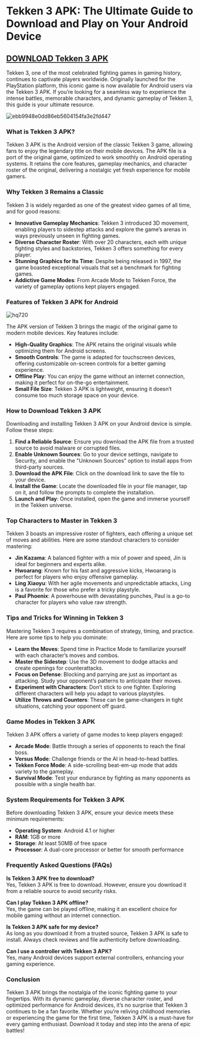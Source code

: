 # Tekken 3 APK: The Ultimate Guide to Download and Play on Your Android Device

## [DOWNLOAD Tekken 3 APK](https://bom.so/WDTpOk)

Tekken 3, one of the most celebrated fighting games in gaming history, continues to captivate players worldwide. Originally launched for the PlayStation platform, this iconic game is now available for Android users via the Tekken 3 APK. If you’re looking for a seamless way to experience the intense battles, memorable characters, and dynamic gameplay of Tekken 3, this guide is your ultimate resource.

![ebb9948e0dd86eb5604154fa3e2fd447](https://github.com/user-attachments/assets/27c8e736-5ef7-4115-be18-f1f53bed14b7)

### What is Tekken 3 APK?

Tekken 3 APK is the Android version of the classic Tekken 3 game, allowing fans to enjoy the legendary title on their mobile devices. The APK file is a port of the original game, optimized to work smoothly on Android operating systems. It retains the core features, gameplay mechanics, and character roster of the original, delivering a nostalgic yet fresh experience for mobile gamers.

### Why Tekken 3 Remains a Classic

Tekken 3 is widely regarded as one of the greatest video games of all time, and for good reasons:

- **Innovative Gameplay Mechanics**: Tekken 3 introduced 3D movement, enabling players to sidestep attacks and explore the game’s arenas in ways previously unseen in fighting games.
- **Diverse Character Roster**: With over 20 characters, each with unique fighting styles and backstories, Tekken 3 offers something for every player.
- **Stunning Graphics for Its Time**: Despite being released in 1997, the game boasted exceptional visuals that set a benchmark for fighting games.
- **Addictive Game Modes**: From Arcade Mode to Tekken Force, the variety of gameplay options kept players engaged.

### Features of Tekken 3 APK for Android

![hq720](https://github.com/user-attachments/assets/a5fb7f80-5526-4d00-a64a-a1e6c963264b)

The APK version of Tekken 3 brings the magic of the original game to modern mobile devices. Key features include:

- **High-Quality Graphics**: The APK retains the original visuals while optimizing them for Android screens.
- **Smooth Controls**: The game is adapted for touchscreen devices, offering customizable on-screen controls for a better gaming experience.
- **Offline Play**: You can enjoy the game without an internet connection, making it perfect for on-the-go entertainment.
- **Small File Size**: Tekken 3 APK is lightweight, ensuring it doesn’t consume too much storage space on your device.

### How to Download Tekken 3 APK

Downloading and installing Tekken 3 APK on your Android device is simple. Follow these steps:

1. **Find a Reliable Source**: Ensure you download the APK file from a trusted source to avoid malware or corrupted files.
2. **Enable Unknown Sources**: Go to your device settings, navigate to Security, and enable the "Unknown Sources" option to install apps from third-party sources.
3. **Download the APK File**: Click on the download link to save the file to your device.
4. **Install the Game**: Locate the downloaded file in your file manager, tap on it, and follow the prompts to complete the installation.
5. **Launch and Play**: Once installed, open the game and immerse yourself in the Tekken universe.

### Top Characters to Master in Tekken 3

Tekken 3 boasts an impressive roster of fighters, each offering a unique set of moves and abilities. Here are some standout characters to consider mastering:

- **Jin Kazama**: A balanced fighter with a mix of power and speed, Jin is ideal for beginners and experts alike.
- **Hwoarang**: Known for his fast and aggressive kicks, Hwoarang is perfect for players who enjoy offensive gameplay.
- **Ling Xiaoyu**: With her agile movements and unpredictable attacks, Ling is a favorite for those who prefer a tricky playstyle.
- **Paul Phoenix**: A powerhouse with devastating punches, Paul is a go-to character for players who value raw strength.

### Tips and Tricks for Winning in Tekken 3

Mastering Tekken 3 requires a combination of strategy, timing, and practice. Here are some tips to help you dominate:

- **Learn the Moves**: Spend time in Practice Mode to familiarize yourself with each character’s moves and combos.
- **Master the Sidestep**: Use the 3D movement to dodge attacks and create openings for counterattacks.
- **Focus on Defense**: Blocking and parrying are just as important as attacking. Study your opponent’s patterns to anticipate their moves.
- **Experiment with Characters**: Don’t stick to one fighter. Exploring different characters will help you adapt to various playstyles.
- **Utilize Throws and Counters**: These can be game-changers in tight situations, catching your opponent off guard.

### Game Modes in Tekken 3 APK

Tekken 3 APK offers a variety of game modes to keep players engaged:

- **Arcade Mode**: Battle through a series of opponents to reach the final boss.
- **Versus Mode**: Challenge friends or the AI in head-to-head battles.
- **Tekken Force Mode**: A side-scrolling beat-em-up mode that adds variety to the gameplay.
- **Survival Mode**: Test your endurance by fighting as many opponents as possible with a single health bar.

### System Requirements for Tekken 3 APK

Before downloading Tekken 3 APK, ensure your device meets these minimum requirements:

- **Operating System**: Android 4.1 or higher
- **RAM**: 1GB or more
- **Storage**: At least 50MB of free space
- **Processor**: A dual-core processor or better for smooth performance

### Frequently Asked Questions (FAQs)

**Is Tekken 3 APK free to download?**  
Yes, Tekken 3 APK is free to download. However, ensure you download it from a reliable source to avoid security risks.

**Can I play Tekken 3 APK offline?**  
Yes, the game can be played offline, making it an excellent choice for mobile gaming without an internet connection.

**Is Tekken 3 APK safe for my device?**  
As long as you download it from a trusted source, Tekken 3 APK is safe to install. Always check reviews and file authenticity before downloading.

**Can I use a controller with Tekken 3 APK?**  
Yes, many Android devices support external controllers, enhancing your gaming experience.

### Conclusion

Tekken 3 APK brings the nostalgia of the iconic fighting game to your fingertips. With its dynamic gameplay, diverse character roster, and optimized performance for Android devices, it’s no surprise that Tekken 3 continues to be a fan favorite. Whether you’re reliving childhood memories or experiencing the game for the first time, Tekken 3 APK is a must-have for every gaming enthusiast. Download it today and step into the arena of epic battles!
